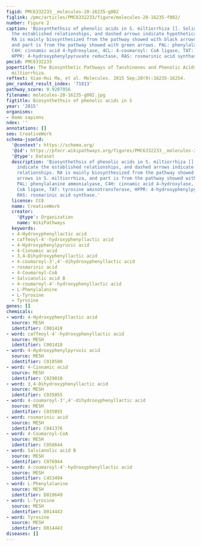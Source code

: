 ```yaml
---
figid: PMC6332233__molecules-20-16235-g002
figlink: /pmc/articles/PMC6332233/figure/molecules-20-16235-f002/
number: Figure 2
caption: 'Biosynthethsis of phenolic acids in S. miltiorrhiza []. Solid arrows indicate
  the established relationships, and dashed arrows indicate hypothetical relationships.
  RA is mainly biosynthesized from the pathway showed with black arrows in S. miltiorrhiza,
  and part is from the pathway showed with green arrows. PAL: phenylalanine ammonialyase,
  C4H: cinnamic acid 4-hydroxylase, 4CL: 4-coumaroyl: CoA ligase, TAT: tyrosine aminotransferase,
  HPPR: 4-hydroxyphenylpyruvate reductase, RAS: rosmarinic acid synthase.'
pmcid: PMC6332233
papertitle: The Biosynthetic Pathways of Tanshinones and Phenolic Acids in Salvia
  miltiorrhiza.
reftext: Xiao-Hui Ma, et al. Molecules. 2015 Sep;20(9):16235-16254.
pmc_ranked_result_index: '71813'
pathway_score: 0.9207956
filename: molecules-20-16235-g002.jpg
figtitle: Biosynthethsis of phenolic acids in S
year: '2015'
organisms:
- Homo sapiens
ndex: ''
annotations: []
seo: CreativeWork
schema-jsonld:
  '@context': https://schema.org/
  '@id': https://pfocr.wikipathways.org/figures/PMC6332233__molecules-20-16235-g002.html
  '@type': Dataset
  description: 'Biosynthethsis of phenolic acids in S. miltiorrhiza []. Solid arrows
    indicate the established relationships, and dashed arrows indicate hypothetical
    relationships. RA is mainly biosynthesized from the pathway showed with black
    arrows in S. miltiorrhiza, and part is from the pathway showed with green arrows.
    PAL: phenylalanine ammonialyase, C4H: cinnamic acid 4-hydroxylase, 4CL: 4-coumaroyl:
    CoA ligase, TAT: tyrosine aminotransferase, HPPR: 4-hydroxyphenylpyruvate reductase,
    RAS: rosmarinic acid synthase.'
  license: CC0
  name: CreativeWork
  creator:
    '@type': Organization
    name: WikiPathways
  keywords:
  - 4-Hydroxyphenyllactic acid
  - caffeoyl-4'-hydroxyphenyllactic acid
  - 4-Hydroxyphenylpyruvic acid
  - 4-Cinnamic acid
  - 3,4-Dihydroxyphenyllactic acid
  - 4-coumaroyl-3',4'-dihydroxyphenyllactic acid
  - rosmarinic acid
  - 4-Coumaroyl-CoA
  - Salvianolic acid B
  - 4-coumaroyl-4'-hydroxyphenyllactic acid
  - L-Phenylalanine
  - L-Tyrosine
  - Tyrosine
genes: []
chemicals:
- word: 4-Hydroxyphenyllactic acid
  source: MESH
  identifier: C001418
- word: caffeoyl-4'-hydroxyphenyllactic acid
  source: MESH
  identifier: C001418
- word: 4-Hydroxyphenylpyruvic acid
  source: MESH
  identifier: C010590
- word: 4-Cinnamic acid
  source: MESH
  identifier: C029010
- word: 3,4-Dihydroxyphenyllactic acid
  source: MESH
  identifier: C035055
- word: 4-coumaroyl-3',4'-dihydroxyphenyllactic acid
  source: MESH
  identifier: C035055
- word: rosmarinic acid
  source: MESH
  identifier: C041376
- word: 4-Coumaroyl-CoA
  source: MESH
  identifier: C058644
- word: Salvianolic acid B
  source: MESH
  identifier: C076944
- word: 4-coumaroyl-4'-hydroxyphenyllactic acid
  source: MESH
  identifier: C453494
- word: L-Phenylalanine
  source: MESH
  identifier: D010649
- word: L-Tyrosine
  source: MESH
  identifier: D014443
- word: Tyrosine
  source: MESH
  identifier: D014443
diseases: []
---
```

